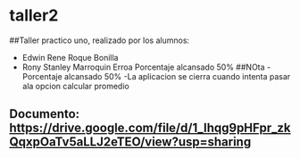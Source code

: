 # taller2
##Taller practico uno, realizado por los alumnos:
- Edwin Rene Roque Bonilla
- Rony Stanley Marroquin Erroa
 Porcentaje alcansado 50%
##NOta
-Porcentaje alcansado 50%
-La aplicacion se cierra cuando intenta pasar ala opcion calcular promedio
## Documento: https://drive.google.com/file/d/1_Ihqg9pHFpr_zkQqxpOaTv5aLLJ2eTEO/view?usp=sharing

